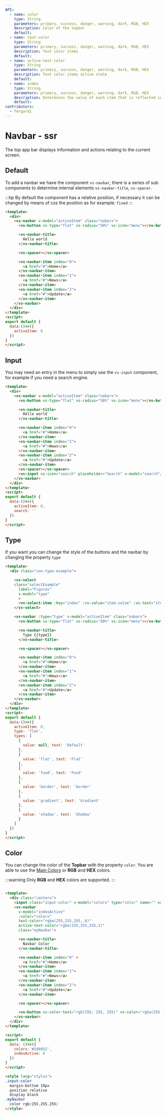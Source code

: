 ```yaml
---
API:
  - name: color
    type: String
    parameters: primary, success, danger, warning, dark, RGB, HEX
    description: Color of the topbar
    default:
  - name: text-color
    type: String
    parameters: primary, success, danger, warning, dark, RGB, HEX
    description: Text color items
    default:
  - name: active-text-color
    type: String
    parameters: primary, success, danger, warning, dark, RGB, HEX
    description: Text color items active state
    default:
  - name: index
    type: String
    parameters: primary, success, danger, warning, dark, RGB, HEX
    description: Determines the value of each item that is reflected in it when selecting v-model
    default:
contributors:
  - fergardi
---
```


# Navbar **- ssr**

<box header>

  The top app bar displays information and actions relating to the current screen.

</box>


<box>

## Default

To add a navbar we have the component `vs-navbar`, there is a series of sub components to determine internal elements `vs-navbar-title`, `vs-spacer`.

:::tip
  By default the component has a relative position, if necessary it can be changed by means of css the position as for example: `fixed`
:::

<vuecode md>
<div slot="demo">
  <Demos-Navbar-Default />
</div>
<div slot="code">

```html
<template>
  <div>
    <vs-navbar v-model="activeItem" class="nabarx">
      <vs-button vs-type="flat" vs-radius="50%" vs-icon="menu"></vs-button>

      <vs-navbar-title>
        Hello world
      </vs-navbar-title>

      <vs-spacer></vs-spacer>

      <vs-navbar-item index="0">
        <a href="#">Home</a>
      </vs-navbar-item>
      <vs-navbar-item index="1">
        <a href="#">News</a>
      </vs-navbar-item>
      <vs-navbar-item index="2">
        <a href="#">Update</a>
      </vs-navbar-item>
    </vs-navbar>
  </div>
</template>
<script>
export default {
  data:()=>({
    activeItem: 0
  })
}
</script>
```

</div>
</vuecode>
</box>

<box>

## Input

You may need an entry in the menu to simply use the `vs-input` component, for example if you need a search engine.

<vuecode md>
<div slot="demo">
<Demos-Navbar-Input />

</div>
<div slot="code">

```html
<template>
  <div>
    <vs-navbar v-model="activeItem" class="nabarx">
      <vs-button vs-type="flat" vs-radius="50%" vs-icon="menu"></vs-button>

      <vs-navbar-title>
        Hello world
      </vs-navbar-title>

      <vs-navbar-item index="0">
        <a href="#">Home</a>
      </vs-navbar-item>
      <vs-navbar-item index="1">
        <a href="#">News</a>
      </vs-navbar-item>
      <vs-navbar-item index="2">
        <a href="#">Update</a>
      </vs-navbar-item>
      <vs-spacer></vs-spacer>
      <vs-input vs-icon="search" placeholder="Search" v-model="search"/>
    </vs-navbar>
  </div>
</template>
<script>
export default {
  data:()=>({
    activeItem: 0,
    search: ''
  })
}
</script>
```

</div>
</vuecode>
</box>


<box>

## Type

If you want you can change the style of the buttons and the navbar by changing the property `type`

<vuecode md>
<div slot="demo">
<Demos-Navbar-Type />

</div>
<div slot="code">

```html
<template>
  <div class="con-type-example">

    <vs-select
    class="selectExample"
      label="Figuras"
      v-model="type"
      >
      <vs-select-item :key="index" :vs-value="item.value" :vs-text="item.text" v-for="(item,index) in types" />
    </vs-select>

    <vs-navbar :type="type" v-model="activeItem" class="nabarx">
      <vs-button vs-type="flat" vs-radius="50%" vs-icon="menu"></vs-button>

      <vs-navbar-title>
        Type {{type}}
      </vs-navbar-title>

      <vs-spacer></vs-spacer>

      <vs-navbar-item index="0">
        <a href="#">Home</a>
      </vs-navbar-item>
      <vs-navbar-item index="1">
        <a href="#">News</a>
      </vs-navbar-item>
      <vs-navbar-item index="2">
        <a href="#">Update</a>
      </vs-navbar-item>
    </vs-navbar>
  </div>
</template>
<script>
export default {
  data:()=>({
    activeItem: 0,
    type: 'flat',
    types: [
      {
        value: null, text: 'Default'
      },
      {
        value: 'flat', text: 'Flat'
      },
      {
        value: 'fund', text: 'Fund'
      },
      {
        value: 'border', text: 'border'
      },
      {
        value: 'gradient', text: 'Gradient'
      },
      {
        value: 'shadow', text: 'Shadow'
      }
    ]
  })
}
</script>
```

</div>
</vuecode>
</box>

<box>

## Color

You can change the color of the **Topbar** with the property `color`. You are able to use the [Main Colors](/theme/) or **RGB** and **HEX** colors.

:::warning
  Only **RGB** and **HEX** colors are supported.
:::

<vuecode md>
<div slot="demo">
<Demos-Navbar-Colors />

</div>
<div slot="code">

```html

<template>
  <div class="centerx">
    <input class="input-color" v-model="colorx" type="color" name="" value="">
    <vs-navbar
      v-model="indexActive"
      :color="colorx"
      text-color="rgba(255,255,255,.6)"
      active-text-color="rgba(255,255,255,1)"
      class="myNavbar">

      <vs-navbar-title>
        Navbar Color
      </vs-navbar-title>

      <vs-navbar-item index="0" >
        <a href="#">Home</a>
      </vs-navbar-item>
      <vs-navbar-item index="1">
        <a href="#">News</a>
      </vs-navbar-item>
      <vs-navbar-item index="2">
        <a href="#">Update</a>
      </vs-navbar-item>

      <vs-spacer></vs-spacer>

      <vs-button vs-color-text="rgb(255, 255, 255)" vs-color="rgba(255, 255, 255, 0.3)" vs-type="flat" vs-radius="50%" vs-icon="more_horiz"></vs-button>
    </vs-navbar>
  </div>
</template>

<script>
export default {
  data: ()=>({
    colorx:'#1db952',
    indexActive: 0
  })
}
</script>

<style lang="stylus">
.input-color
  margin-bottom 10px
  position relative
  display block
.myNavbar
  color rgb(255,255,255)
</style>

```

</div>
</vuecode>
</box>

